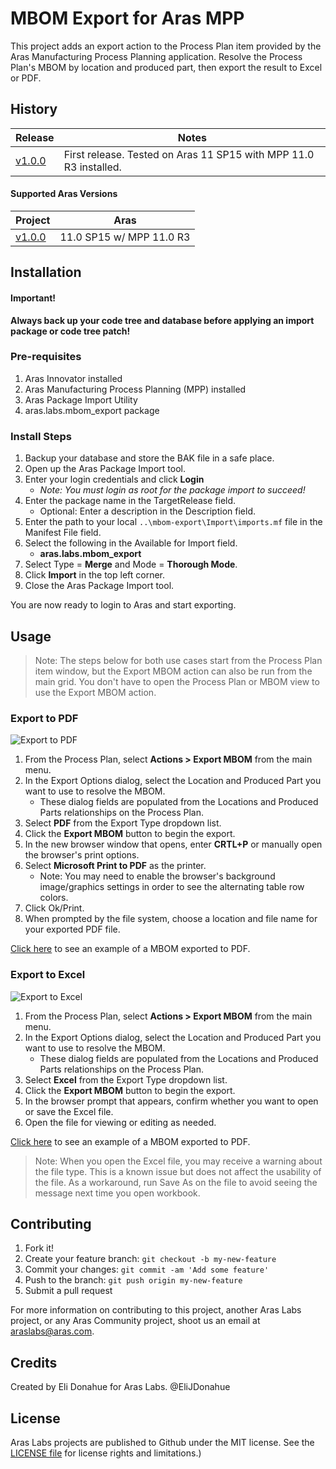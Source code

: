 # MBOM Export for Aras MPP 

This project adds an export action to the Process Plan item provided by the Aras Manufacturing Process Planning application. Resolve the Process Plan's MBOM by location and produced part, then export the result to Excel or PDF.

## History

Release | Notes
--------|--------
[v1.0.0](https://github.com/ArasLabs/mbom-export/releases/tag/v1.0.0) | First release. Tested on Aras 11 SP15 with MPP 11.0 R3 installed. 

#### Supported Aras Versions

Project | Aras
--------|------
[v1.0.0](https://github.com/ArasLabs/mbom-export/releases/tag/v1.0.0) | 11.0 SP15 w/ MPP 11.0 R3

## Installation

#### Important!
**Always back up your code tree and database before applying an import package or code tree patch!**

### Pre-requisites

1. Aras Innovator installed
2. Aras Manufacturing Process Planning (MPP) installed
3. Aras Package Import Utility
4. aras.labs.mbom_export package

### Install Steps

1. Backup your database and store the BAK file in a safe place.
2. Open up the Aras Package Import tool.
3. Enter your login credentials and click **Login**
    * _Note: You must login as root for the package import to succeed!_
4. Enter the package name in the TargetRelease field.
    * Optional: Enter a description in the Description field.
5. Enter the path to your local `..\mbom-export\Import\imports.mf` file in the Manifest File field.
6. Select the following in the Available for Import field.
    * **aras.labs.mbom_export**
7. Select Type = **Merge** and Mode = **Thorough Mode**.
8. Click **Import** in the top left corner.
9. Close the Aras Package Import tool.

You are now ready to login to Aras and start exporting.

## Usage

>Note: The steps below for both use cases start from the Process Plan item window, but the Export MBOM action can also be run from the main grid. You don't have to open the Process Plan or MBOM view to use the Export MBOM action.

### Export to PDF

![Export to PDF](./Screenshots/pdf.gif)

1. From the Process Plan, select **Actions > Export MBOM** from the main menu.
2. In the Export Options dialog, select the Location and Produced Part you want to use to resolve the MBOM. 
    * These dialog fields are populated from the Locations and Produced Parts relationships on the Process Plan.
3. Select **PDF** from the Export Type dropdown list.
4. Click the **Export MBOM** button to begin the export.
5. In the new browser window that opens, enter **CRTL+P** or manually open the browser's print options.
6. Select **Microsoft Print to PDF** as the printer.
    * Note: You may need to enable the browser's background image/graphics settings in order to see the alternating table row colors.
7. Click Ok/Print.
8. When prompted by the file system, choose a location and file name for your exported PDF file.

[Click here](./Examples/PP010_MBOM_Export.pdf) to see an example of a MBOM exported to PDF.

### Export to Excel

![Export to Excel](./Screenshots/excel.gif)

1. From the Process Plan, select **Actions > Export MBOM** from the main menu.
2. In the Export Options dialog, select the Location and Produced Part you want to use to resolve the MBOM. 
    * These dialog fields are populated from the Locations and Produced Parts relationships on the Process Plan.
3. Select **Excel** from the Export Type dropdown list.
4. Click the **Export MBOM** button to begin the export.
5. In the browser prompt that appears, confirm whether you want to open or save the Excel file.
6. Open the file for viewing or editing as needed.

[Click here](./Examples/PP010_MBOM_Export.pdf) to see an example of a MBOM exported to PDF.

>Note: When you open the Excel file, you may receive a warning about the file type. This is a known issue but does not affect the usability of the file. As a workaround, run Save As on the file to avoid seeing the message next time you open workbook.

## Contributing

1. Fork it!
2. Create your feature branch: `git checkout -b my-new-feature`
3. Commit your changes: `git commit -am 'Add some feature'`
4. Push to the branch: `git push origin my-new-feature`
5. Submit a pull request

For more information on contributing to this project, another Aras Labs project, or any Aras Community project, shoot us an email at araslabs@aras.com.

## Credits

Created by Eli Donahue for Aras Labs. @EliJDonahue

## License

Aras Labs projects are published to Github under the MIT license. See the [LICENSE file](./LICENSE.md) for license rights and limitations.)